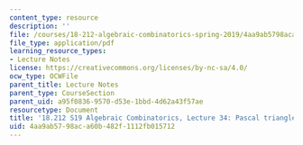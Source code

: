 ```yaml
---
content_type: resource
description: ''
file: /courses/18-212-algebraic-combinatorics-spring-2019/4aa9ab5798aca60b482f1112fb015712_MIT18_212S19_lec34.pdf
file_type: application/pdf
learning_resource_types:
- Lecture Notes
license: https://creativecommons.org/licenses/by-nc-sa/4.0/
ocw_type: OCWFile
parent_title: Lecture Notes
parent_type: CourseSection
parent_uid: a95f0836-9570-d53e-1bbd-4d62a43f57ae
resourcetype: Document
title: '18.212 S19 Algebraic Combinatorics, Lecture 34: Pascal triangle and more'
uid: 4aa9ab57-98ac-a60b-482f-1112fb015712
---
```

